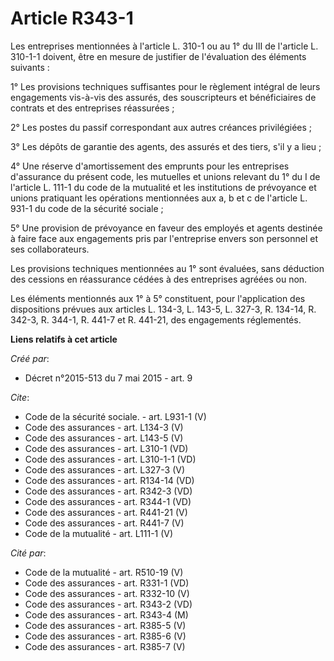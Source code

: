 # Article R343-1

Les entreprises mentionnées à l'article L. 310-1 ou au 1° du III de l'article L. 310-1-1 doivent, être en mesure de justifier
de l'évaluation des éléments suivants : 

1° Les provisions techniques suffisantes pour le règlement intégral de leurs engagements vis-à-vis des assurés, des
souscripteurs et bénéficiaires de contrats et des entreprises réassurées ; 

2° Les postes du passif correspondant aux autres créances privilégiées ; 

3° Les dépôts de garantie des agents, des assurés et des tiers, s'il y a lieu ; 

4° Une réserve d'amortissement des emprunts pour les entreprises d'assurance du présent code, les mutuelles et unions
relevant du 1° du I de l'article L. 111-1 du code de la mutualité et les institutions de prévoyance et unions pratiquant les
opérations mentionnées aux a, b et c de l'article L. 931-1 du code de la sécurité sociale ; 

5° Une provision de prévoyance en faveur des employés et agents destinée à faire face aux engagements pris par l'entreprise
envers son personnel et ses collaborateurs. 

Les provisions techniques mentionnées au 1° sont évaluées, sans déduction des cessions en réassurance cédées à des
entreprises agréées ou non. 

Les éléments mentionnés aux 1° à 5° constituent, pour l'application des dispositions prévues aux articles L. 134-3, L. 143-5,
L. 327-3, R. 134-14, R. 342-3, R. 344-1, R. 441-7 et R. 441-21, des engagements réglementés.

**Liens relatifs à cet article**

_Créé par_:

  - Décret n°2015-513 du 7 mai 2015 - art. 9

_Cite_:

  - Code de la sécurité sociale. - art. L931-1 (V)
  - Code des assurances - art. L134-3 (V)
  - Code des assurances - art. L143-5 (V)
  - Code des assurances - art. L310-1 (VD)
  - Code des assurances - art. L310-1-1 (VD)
  - Code des assurances - art. L327-3 (V)
  - Code des assurances - art. R134-14 (VD)
  - Code des assurances - art. R342-3 (VD)
  - Code des assurances - art. R344-1 (VD)
  - Code des assurances - art. R441-21 (V)
  - Code des assurances - art. R441-7 (V)
  - Code de la mutualité - art. L111-1 (V)

_Cité par_:

  - Code de la mutualité - art. R510-19 (V)
  - Code des assurances - art. R331-1 (VD)
  - Code des assurances - art. R332-10 (V)
  - Code des assurances - art. R343-2 (VD)
  - Code des assurances - art. R343-4 (M)
  - Code des assurances - art. R385-5 (V)
  - Code des assurances - art. R385-6 (V)
  - Code des assurances - art. R385-7 (V)
